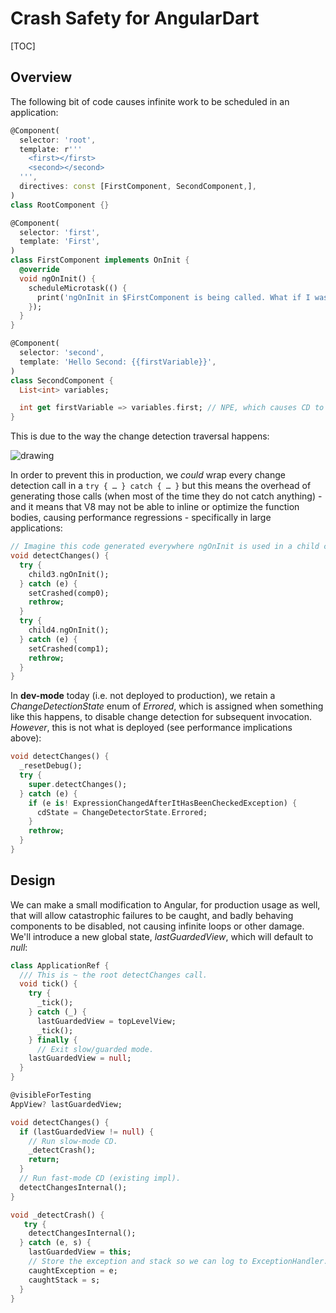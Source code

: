 # Crash Safety for AngularDart

[TOC]


## Overview

The following bit of code causes infinite work to be scheduled in an application:


```dart
@Component(
  selector: 'root',
  template: r'''
    <first></first>
    <second></second>
  ''',
  directives: const [FirstComponent, SecondComponent,],
)
class RootComponent {}

@Component(
  selector: 'first',
  template: 'First',
)
class FirstComponent implements OnInit {
  @override
  void ngOnInit() {
    scheduleMicrotask(() {
      print('ngOnInit in $FirstComponent is being called. What if I was an RPC?');
    });
  }
}

@Component(
  selector: 'second',
  template: 'Hello Second: {{firstVariable}}',
)
class SecondComponent {
  List<int> variables;

  int get firstVariable => variables.first; // NPE, which causes CD to fail.
}
```


This is due to the way the change detection traversal happens:

![drawing](https://user-images.githubusercontent.com/168174/27608333-f7a36566-5b3b-11e7-92b4-a0f8daf93249.png)

In order to prevent this in production, we *could* wrap every change detection
call in a `try { … } catch { … }` but this means the overhead of generating
those calls (when most of the time they do not catch anything) - and it means
that V8 may not be able to inline or optimize the function bodies, causing
performance regressions - specifically in large applications:


```dart
// Imagine this code generated everywhere ngOnInit is used in a child component.
void detectChanges() {
  try {
    child3.ngOnInit();
  } catch (e) {
    setCrashed(comp0);
    rethrow;
  }
  try {
    child4.ngOnInit();
  } catch (e) {
    setCrashed(comp1);
    rethrow;
  }
}
```


In **dev-mode** today (i.e. not deployed to production), we retain a
*ChangeDetectionState* enum of *Errored*, which is assigned when something like
this happens, to disable change detection for subsequent invocation. *However*,
this is not what is deployed (see performance implications above):


```dart
void detectChanges() {
  _resetDebug();
  try {
    super.detectChanges();
  } catch (e) {
    if (e is! ExpressionChangedAfterItHasBeenCheckedException) {
      cdState = ChangeDetectorState.Errored;
    }
    rethrow;
  }
}
```



## Design

We can make a small modification to Angular, for production usage as well, that
will allow catastrophic failures to be caught, and badly behaving components to
be disabled, not causing infinite loops or other damage. We'll introduce a new
global state, *lastGuardedView*, which will default to *null*:


```dart
class ApplicationRef {
  /// This is ~ the root detectChanges call.
  void tick() {
    try {
      _tick();
    } catch (_) {
      lastGuardedView = topLevelView;
      _tick();
    } finally {
      // Exit slow/guarded mode.
    lastGuardedView = null;
  }
}
```



```dart
@visibleForTesting
AppView? lastGuardedView;

void detectChanges() {
  if (lastGuardedView != null) {
    // Run slow-mode CD.
    _detectCrash();
    return;
  }
  // Run fast-mode CD (existing impl).
  detectChangesInternal();
}

void _detectCrash() {
   try {
    detectChangesInternal();
  } catch (e, s) {
    lastGuardedView = this;
    // Store the exception and stack so we can log to ExceptionHandler.
    caughtException = e;
    caughtStack = s;
  }
}
```
